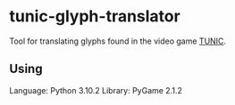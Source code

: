 # tunic-glyph-translator
Tool for translating glyphs found in the video game [TUNIC](https://tunicgame.com/).

## Using
Language: Python 3.10.2
Library: PyGame 2.1.2